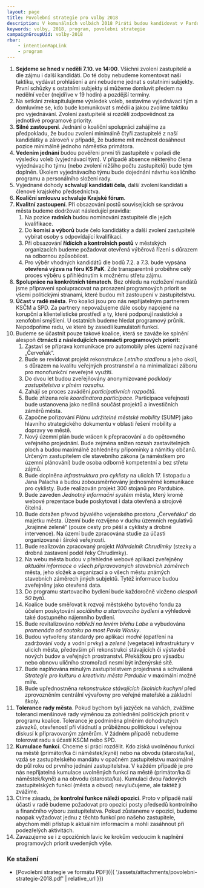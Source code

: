 ```yaml
---
layout: page
title: Povolební strategie pro volby 2018
description: V komunálních volbách 2018 Piráti budou kandidovat v Pardubicích. Jak na magistrát, tak i na jednotlivé městské obvody. Prosazujeme transparentní veřejnou správu, participaci veřejnosti, férový přístup ke všem způsobům dopravy a politiku, která využívá možností technologií 21. století pro otevřenou a demokratickou společnost.
keywords: volby, 2018, program, povolebni strategie
campaignGroupUid: volby-2018
rbar:
    - intentionMapLink
    - program
---
```


1. **Sejdeme se hned v neděli 7.10. ve 14:00**. Všichni zvolení zastupitelé a dle zájmu i další kandidáti. Do té doby nebudeme komentovat naši taktiku, vydávat prohlášení a ani nebudeme jednat s ostatními subjekty. První schůzky s ostatními subjekty si můžeme domluvit předem na nedělní večer (nejdříve v 19 hodin) a pozdější termíny.
2. Na setkání zrekapitulujeme výsledek voleb, sestavíme vyjednávací tým a domluvíme se, kdo bude komunikovat s médii a jakou zvolíme taktiku pro vyjednávání. Zvolení zastupitelé si rozdělí zodpovědnost za jednotlivé programové priority.
3. **Silné zastoupení**. Jednání o koaliční spolupráci zahájíme za předpokladu, že budou zvoleni minimálně čtyři zastupitelé z naší kandidátky a zároveň v případě, že budeme mít možnost dosáhnout pozice minimálně jednoho náměstka primátora.
4. **Vedením jednání** budou pověřeni první tři zastupitelé v pořadí dle výsledku voleb (vyjednávací tým). V případě absence některého člena vyjednávacího týmu (nebo zvolení nižšího počtu zastupitelů) bude tým doplněn. Úkolem vyjednávacího týmu bude dojednání návrhu koaličního programu a personálního složení rady.
5. Vyjednané dohody **schvalují kandidáti čela**, další zvolení kandidáti a členové krajského předsednictva.
6. **Koaliční smlouvu schvaluje Krajské fórum**.
7. **Kvalitní zastoupení**. Při obsazování postů souvisejících se správou města budeme dodržovat následující pravidla:
    1. Na pozice **radních** budou nominováni zastupitelé dle jejich kvalifikace.
    2. Do **komisí a výborů** bude čelo kandidátky a další zvolení zastupitelé vybírat osoby s odpovídající kvalifikací.
    3. Při obsazování **řídících a kontrolních postů** v městských organizacích budeme požadovat otevřená výběrová řízení s důrazem na odbornou způsobilost.
    4. Pro výběr vhodných kandidátů dle bodů 7.2. a 7.3. bude vypsána **otevřená výzva na fóru KS PaK**. Zde transparentně proběhne celý proces výběru s přihlédnutím k možnému střetu zájmu.
8. **Spolupráce na konkrétních tématech**. Bez ohledu na rozložení mandátů jsme připraveni spolupracovat na prosazení programových priorit se všemi politickými stranami, které budou mít zastoupení v zastupitelstvu.
9. **Účast v radě města**. Pro koalici jsou pro nás nepřijatelným partnerem KSČM a SPD. Za partnery nepovažujeme dále osoby napojené na korupční a klientelistické prostředí a ty, které podporují rasistické a xenofobní smýšlení. U ostatních budeme hledat programový průnik. Nepodpoříme radu, ve které by zasedli kumulátoři funkcí.
10. Budeme se účastnit pouze takové koalice, která se zaváže ke splnění alespoň **čtrnácti z následujících osmnácti programových priorit**:
    1. Zastaví se příprava komunikace pro automobily přes území nazývané „Červeňák“.
    2. Bude se revidovat projekt rekonstrukce *Letního stadionu* a jeho okolí, s důrazem na kvalitu veřejných prostranství a na minimalizaci záboru pro monofunkční neveřejné využití.
    3. Do dvou let budou zveřejňovány anonymizované *podklady zastupitelstva v plném rozsahu*.
    4. Zahájí se proces zavádění *participativních rozpočtů*.
    5. Bude zřízena role *koordinátora participace*. Participace veřejnosti bude ustanovena jako nedílná součást projektů a investičních záměrů města.
    6. Započne pořizování *Plánu udržitelné městské mobility* (SUMP) jako hlavního strategického dokumentu v oblasti řešení mobility a dopravy ve městě.
    7. Nový územní plán bude vrácen k přepracování a do opětovného veřejného projednání. Bude zejména snížen rozsah zastavitelných ploch a budou maximálně zohledněny připomínky a námitky občanů. Určeným zastupitelem dle stavebního zákona (a náměstkem pro územní plánování) bude osoba odborně kompetentní a bez střetu zájmů.
    8. Bude doplněna *infrastruktura pro cyklisty* na ulicích 17. listopadu a Jana Palacha a budou zobousměrňovány jednosměrné komunikace pro cyklisty. Bude realizován projekt 300 stojanů pro Pardubice.
    9. Bude zaveden *Jednotný informační systém* města, který kromě webové prezentace bude poskytovat i data otevřená a strojově čitelná.
    10. Bude dotažen převod bývalého vojenského prostoru „Červeňáku“ do majetku města. Území bude rozvíjeno v duchu územních regulativů „krajinné zeleně“ (pouze cesty pro pěší a cyklisty a drobné intervence). Na území bude zpracována studie za účasti organizované i široké veřejnosti.
    11. Bude realizován zpracovaný projekt *Náhrdelník Chrudimky* (stezky a drobná zastavení podél řeky Chrudimky).
    12. Na webu města budou v přehledné webové aplikaci zveřejněny *aktuální informace o všech připravovaných stavebních záměrech* města, jeho složek a organizací a o všech městu známých stavebních záměrech jiných subjektů. Tytéž informace budou zveřejněny jako otevřená data.
    13. Do programu startovacího bydlení bude každoročně vloženo *alespoň 50 bytů*.
    14. Koalice bude směřovat k rozvoji městského bytového fondu za účelem poskytování *sociálního a startovacího bydlení* a výhledově také dostupného nájemního bydlení.
    15. Bude revitalizováno *nábřeží na levém břehu Labe* a vybudována *promenáda od soutoku po most Pavla Wonky*.
    16. Budou vytvořeny standardy pro aplikaci *modré* (opatření na zadržování vody a vodní prvky) a *zelené* (vegetace) infrastruktury v ulicích města, především při rekonstrukci stávajících či výstavbě nových budov a veřejných prostranství. Překážkou pro výsadbu nebo obnovu uličního stromořadí nesmí být inženýrské sítě.
    17. Bude naplňována minulým zastupitelstvem projednaná a schválená *Strategie pro kulturu a kreativitu města Pardubic* v maximální možné míře.
    18. Bude upřednostněna *rekonstrukce stávajících školních kuchyní* před zprovozněním centrální vývařovny pro veřejné mateřské a základní školy.
11. **Tolerance rady města**. Pokud bychom byli jazýček na vahách, zvážíme toleranci menšinové rady výměnou za zohlednění politických priorit v programu koalice. Tolerance je podmíněna plněním dohodnutých závazků, otevřeností při vládnutí a průběžnou politickou i veřejnou diskusí k připravovaným záměrům. V žádném případě nebudeme tolerovat radu s účastí KSČM nebo SPD.
12. **Kumulace funkcí**. Chceme si práci rozdělit. Kdo získá uvolněnou funkci na městě (primátor/ka či náměstek/kyně) nebo na obvodu (starosta/ka), vzdá se zastupitelského mandátu v opačném zastupitelstvu maximálně do půl roku od prvního jednání zastupitelstva. V každém případě je pro nás nepřijatelná kumulace uvolněných funkcí na městě (primátor/ka či náměstek/kyně) a na obvodu (starosta/ka). Kumulaci dvou řadových zastupitelských funkcí (města a obvod) nevylučujeme, ale taktéž ji zvážíme.
13. Ctíme zásadu, že **kontrolní funkce náleží opozici**. Proto v případě naší účasti v radě budeme požadovat pro opozici posty předsedů kontrolního a finančního výboru zastupitelstva. Pokud zůstaneme v opozici, budeme naopak vyžadovat jednu z těchto funkcí pro našeho zastupitele, abychom měli přístup k aktuálním informacím a mohli zasáhnout při podezřelých aktivitách.
14. Zavazujeme se i z opozičních lavic ke krokům vedoucím k naplnění programových priorit uvedených výše.

### Ke stažení

* [Povolební strategie ve formátu PDF]({{ '/assets/attachments/povolebni-strategie-2018.pdf' | relative_url }})
